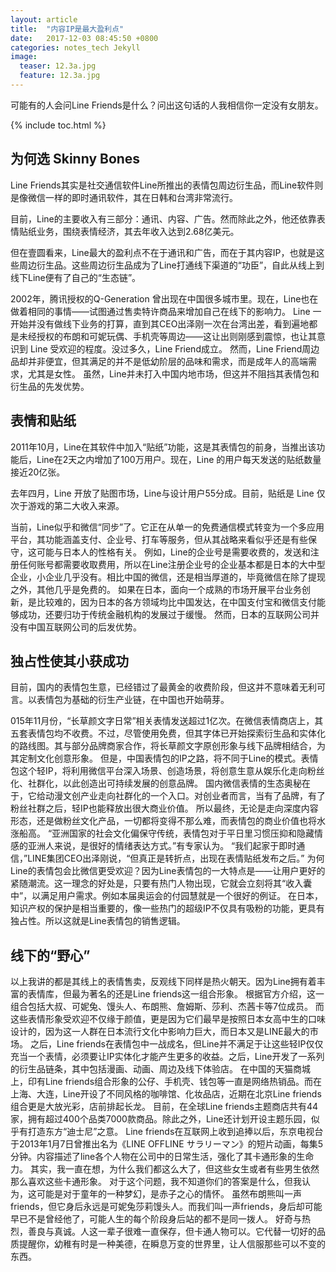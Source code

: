 ```yaml
---
layout: article
title:  "内容IP是最大盈利点"
date:   2017-12-03 08:45:50 +0800
categories: notes_tech Jekyll
image:
  teaser: 12.3a.jpg
  feature: 12.3a.jpg
---
```

可能有的人会问Line Friends是什么？问出这句话的人我相信你一定没有女朋友。

{% include toc.html %}

## 为何选 Skinny Bones

Line Friends其实是社交通信软件Line所推出的表情包周边衍生品，而Line软件则是像微信一样的即时通讯软件，其在日韩和台湾非常流行。

目前，Line的主要收入有三部分：通讯、内容、广告。然而除此之外，他还依靠表情贴纸业务，围绕表情经济，其去年收入达到2.68亿美元。

但在壹圆看来，Line最大的盈利点不在于通讯和广告，而在于其内容IP，也就是这些周边衍生品。这些周边衍生品成为了Line打通线下渠道的“功臣”，自此从线上到线下Line便有了自己的“生态链”。

2002年，腾讯授权的Q-Generation 曾出现在中国很多城市里。现在，Line也在做着相同的事情——试图通过售卖特许商品来增加自己在线下的影响力。
Line 一开始并没有做线下业务的打算，直到其CEO出泽刚一次在台湾出差，看到遍地都是未经授权的布朗和可妮玩偶、手机壳等周边——这让出则刚感到震惊，也让其意识到 Line 受欢迎的程度。没过多久，Line Friend成立。
然而，Line Friend周边品却并非便宜，但其满足的并不是低幼阶层的品味和需求，而是成年人的高端需求，尤其是女性。
虽然，Line并未打入中国内地市场，但这并不阻挡其表情包和衍生品的先发优势。

## 表情和贴纸

2011年10月，Line在其软件中加入“贴纸”功能，这是其表情包的前身，当推出该功能后，Line在2天之内增加了100万用户。现在，Line 的用户每天发送的贴纸数量接近20亿张。

去年四月，Line 开放了贴图市场，Line与设计用户55分成。目前，贴纸是 Line 仅次于游戏的第二大收入来源。

当前，Line似乎和微信“同步”了。它正在从单一的免费通信模式转变为一个多应用平台，其功能涵盖支付、企业号、打车等服务，但从其战略来看似乎还是有些保守，这可能与日本人的性格有关。
例如，Line的企业号是需要收费的，发送和注册任何账号都需要收取费用，所以在Line注册企业号的企业基本都是日本的大中型企业，小企业几乎没有。相比中国的微信，还是相当厚道的，毕竟微信在除了提现之外，其他几乎是免费的。
如果在日本，面向一个成熟的市场开展平台业务创新，是比较难的，因为日本的各方领域均比中国发达，在中国支付宝和微信支付能够成功，还要归功于传统金融机构的发展过于缓慢。
然而，日本的互联网公司并没有中国互联网公司的后发优势。

## 独占性使其小获成功
  目前，国内的表情包生意，已经错过了最黄金的收费阶段，但这并不意味着无利可言。以表情包为基础的衍生产业链，在中国也开始萌芽。

  015年11月份，“长草颜文字日常”相关表情发送超过1亿次。在微信表情商店上，其五套表情包均不收费。不过，尽管使用免费，但其字体已开始探索衍生品和实体化的路线图。其与部分品牌商家合作，将长草颜文字原创形象与线下品牌相结合，为其定制文化创意形象。
  但是，中国表情包的IP之路，将不同于Line的模式。表情包这个轻IP，将利用微信平台深入场景、创造场景，将创意生意从娱乐化走向粉丝化、社群化，以此创造出可持续发展的创意品牌。
  国内微信表情的生态奥秘在于，它给动漫文创产业走向社群化的一个入口。对创业者而言，当有了品牌，有了粉丝社群之后，轻IP也能释放出很大商业价值。
  所以最终，无论是走向深度内容形态，还是做粉丝文化产品，一切都将变得不那么难，而表情包的商业价值也将水涨船高。
  “亚洲国家的社会文化偏保守传统，表情包对于平日里习惯压抑和隐藏情感的亚洲人来说，是很好的情绪表达方式。”有专家认为。
  “我们起家于即时通信，”LINE集团CEO出泽刚说，“但真正是转折点，出现在表情贴纸发布之后。”
  为何Line的表情包会比微信更受欢迎？因为Line表情包的一大特点是——让用户更好的紧随潮流。这一理念的好处是，只要有热门人物出现，它就会立刻将其“收入囊中”，以满足用户需求。例如本届奥运会的付园慧就是一个很好的例证。
  在日本，知识产权的保护是相当重要的，像一些热门的超级IP不仅具有吸粉的功能，更具有独占性。所以这就是Line表情包的销售逻辑。

## 线下的“野心”
以上我讲的都是其线上的表情售卖，反观线下同样是热火朝天。因为Line拥有着丰富的表情库，但最为著名的还是Line friends这一组合形象。
根据官方介绍，这一组合包括大叔、可妮兔、馒头人、布朗熊、詹姆斯、莎利、杰茜卡等7位成员。
而这些表情形象受欢迎不仅缘于颜值，更是因为它们最早是按照日本女高中生的口味设计的，因为这一人群在日本流行文化中影响力巨大，而日本又是LINE最大的市场。
之后，Line friends在表情包中一战成名，但Line并不满足于让这些轻IP仅仅充当一个表情，必须要让IP实体化才能产生更多的收益。之后，Line开发了一系列的衍生品链条，其中包括漫画、动画、周边及线下体验店。
在中国的天猫商城上，印有Line friends组合形象的公仔、手机壳、钱包等一直是网络热销品。而在上海、大连，Line开设了不同风格的咖啡馆、化妆品店，近期在北京Line friends组合更是大放光彩，店前排起长龙。
目前，在全球Line friends主题商店共有44家，拥有超过400个品类7000款商品。除此之外，Line还计划开设主题乐园，似乎有打造东方“迪士尼”之意。
Line friends在互联网上收到追捧以后，东京电视台于2013年1月7日曾推出名为《LINE OFFLINE サラリーマン》的短片动画，每集5分钟。内容描述了line各个人物在公司中的日常生活，强化了其卡通形象的生命力。
其实，我一直在想，为什么我们都这么大了，但这些女生或者有些男生依然那么喜欢这些卡通形象。
对于这个问题，我不知道你们的答案是什么，但我认为，这可能是对于童年的一种梦幻，是赤子之心的情怀。
虽然布朗熊叫一声friends，但它身后永远是可妮兔莎莉馒头人。而我们叫一声friends，身后却可能早已不是曾经他了，可能人生的每个阶段身后站的都不是同一拨人。
好奇与热烈，善良与真诚。人这一辈子很难一直保存，但卡通人物可以。它代替一切好的品质提醒你，幼稚有时是一种美德，在瞬息万变的世界里，让人信服那些可以不变的东西。

